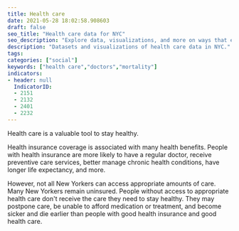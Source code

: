 ```yaml
---
title: Health care
date: 2021-05-28 18:02:58.908603
draft: false
seo_title: "Health care data for NYC"
seo_description: "Explore data, visualizations, and more on ways that environments shape health in New York City's neighborhoods."
description: "Datasets and visualizations of health care data in NYC."
tags: 
categories: ["social"]
keywords: ["health care","doctors","mortality"]
indicators:
- header: null
  IndicatorID:
  - 2151
  - 2132
  - 2401
  - 2232
---
```


Health care is a valuable tool to stay healthy. 

Health insurance coverage is associated with many health benefits. People with health insurance are more likely to have a regular doctor, receive preventive care services, better manage chronic health conditions, have longer life expectancy, and more.

However, not all New Yorkers can access appropriate amounts of care. Many New Yorkers remain uninsured. People without access to appropriate health care don't receive the care they need to stay healthy. They may postpone care, be unable to afford medication or treatment, and become sicker and die earlier than people with good health insurance and good health care.